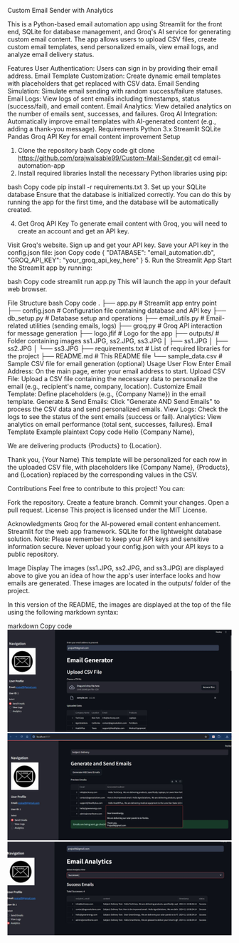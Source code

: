 Custom Email Sender with Analytics

This is a Python-based email automation app using Streamlit for the front end, SQLite for database management, and Groq's AI service for generating custom email content. The app allows users to upload CSV files, create custom email templates, send personalized emails, view email logs, and analyze email delivery status.

Features
User Authentication: Users can sign in by providing their email address.
Email Template Customization: Create dynamic email templates with placeholders that get replaced with CSV data.
Email Sending Simulation: Simulate email sending with random success/failure statuses.
Email Logs: View logs of sent emails including timestamps, status (success/fail), and email content.
Email Analytics: View detailed analytics on the number of emails sent, successes, and failures.
Groq AI Integration: Automatically improve email templates with AI-generated content (e.g., adding a thank-you message).
Requirements
Python 3.x
Streamlit
SQLite
Pandas
Groq API Key for email content improvement
Setup
1. Clone the repository
bash
Copy code
git clone https://github.com/prajwalsable99/Custom-Mail-Sender.git
cd email-automation-app
2. Install required libraries
Install the necessary Python libraries using pip:

bash
Copy code
pip install -r requirements.txt
3. Set up your SQLite database
Ensure that the database is initialized correctly. You can do this by running the app for the first time, and the database will be automatically created.

4. Get Groq API Key
To generate email content with Groq, you will need to create an account and get an API key.

Visit Groq's website.
Sign up and get your API key.
Save your API key in the config.json file:
json
Copy code
{
    "DATABASE": "email_automation.db",
    "GROQ_API_KEY": "your_groq_api_key_here"
}
5. Run the Streamlit App
Start the Streamlit app by running:

bash
Copy code
streamlit run app.py
This will launch the app in your default web browser.

File Structure
bash
Copy code
.
├── app.py                   # Streamlit app entry point
├── config.json              # Configuration file containing database and API key
├── db_setup.py              # Database setup and operations
├── email_utils.py           # Email-related utilities (sending emails, logs)
├── groq.py                  # Groq API interaction for message generation
├── logo.jfif                # Logo for the app
├── outputs/                 # Folder containing images ss1.JPG, ss2.JPG, ss3.JPG
│   ├── ss1.JPG
│   ├── ss2.JPG
│   └── ss3.JPG
├── requirements.txt         # List of required libraries for the project
├── README.md                # This README file
└── sample_data.csv          # Sample CSV file for email generation (optional)
Usage
User Flow
Enter Email Address: On the main page, enter your email address to start.
Upload CSV File: Upload a CSV file containing the necessary data to personalize the email (e.g., recipient's name, company, location).
Customize Email Template: Define placeholders (e.g., {Company Name}) in the email template.
Generate & Send Emails: Click "Generate AND Send Emails" to process the CSV data and send personalized emails.
View Logs: Check the logs to see the status of the sent emails (success or fail).
Analytics: View analytics on email performance (total sent, successes, failures).
Email Template Example
plaintext
Copy code
Hello {Company Name},

We are delivering products {Products} to {Location}. 

Thank you,
{Your Name}
This template will be personalized for each row in the uploaded CSV file, with placeholders like {Company Name}, {Products}, and {Location} replaced by the corresponding values in the CSV.

Contributions
Feel free to contribute to this project! You can:

Fork the repository.
Create a feature branch.
Commit your changes.
Open a pull request.
License
This project is licensed under the MIT License.

Acknowledgments
Groq for the AI-powered email content enhancement.
Streamlit for the web app framework.
SQLite for the lightweight database solution.
Note:
Please remember to keep your API keys and sensitive information secure. Never upload your config.json with your API keys to a public repository.

Image Display
The images (ss1.JPG, ss2.JPG, and ss3.JPG) are displayed above to give you an idea of how the app's user interface looks and how emails are generated. These images are located in the outputs/ folder of the project.

In this version of the README, the images are displayed at the top of the file using the following markdown syntax:

markdown
Copy code
![ss1](outputs/ss1.JPG)
![ss2](outputs/ss2.JPG)
![ss3](outputs/ss3.JPG)
